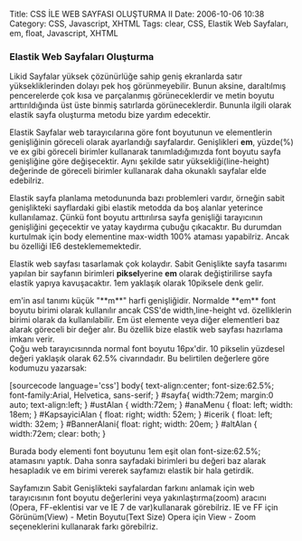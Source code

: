 Title: CSS İLE WEB SAYFASI OLUŞTURMA II
Date: 2006-10-06 10:38
Category: CSS, Javascript, XHTML
Tags: clear, CSS, Elastik Web Sayfaları, em, float, Javascript, XHTML

### Elastik Web Sayfaları Oluşturma

Likid Sayfalar yüksek çözünürlüğe sahip geniş ekranlarda satır
yüksekliklerinden dolayı pek hoş görünmeyebilir. Bunun aksine,
daraltılmış pencerelerde çok kısa ve parçalanmış görüneceklerdir ve
metin boyutu arttırıldığında üst üste binmiş satırlarda görüneceklerdir.
Bununla ilgili olarak elastik sayfa oluşturma metodu bize yardım
edecektir. <!--more-->

Elastik Sayfalar web tarayıcılarına göre font boyutunun ve elementlerin
genişliğinin göreceli olarak ayarlandığı sayfalardır. Genişlikleri
**em**, yüzde(%) ve ex gibi göreceli birimler kullanarak
tanımladığımızda font boyutu sayfa genişliğine göre değişecektir. Aynı
şekilde satır yüksekliği(line-height) değerinde de göreceli birimler
kullanarak daha okunaklı sayfalar elde edebilriz.

Elastik sayfa planlama metodununda bazı problemleri vardır, örneğin
sabit genişlikteki sayflardaki gibi elastik metodda da boş alanlar
yeterince kullanılamaz. Çünkü font boyutu arttırılırsa sayfa genişliği
tarayıcının genişliğini geçecektir ve yatay kaydırma çubuğu çıkacaktır.
Bu durumdan kurtulmak için body elementine max-width 100% ataması
yapabilriz. Ancak bu özelliği IE6 desteklememektedir.

Elastik web sayfası tasarlamak çok kolaydır. Sabit Genişlikte sayfa
tasarımı yapılan bir sayfanın birimleri **piksel**yerine **em** olarak
değiştirilirse sayfa elastik yapıya kavuşacaktır. 1em yaklaşık olarak
10piksele denk gelir.

<div class="ekstrabilgi">
em'in asıl tanımı küçük "**m**" harfi genişliğidir. Normalde **em** font
boyutu birimi olarak kullanılır ancak CSS'de width,line-height vd.
özelliklerin birimi olarak da kullanılabilir. Em üst elemente veya diğer
elementleri baz alarak göreceli bir değer alır. Bu özellik bize elastik
web sayfası hazırlama imkanı verir.

</div>
Çoğu web tarayıcısınnda normal font boyutu 16px'dir. 10 pikselin
yüzdesel değeri yaklaşık olarak 62.5% civarındadır. Bu belirtilen
değerlere göre kodumuzu yazarsak:

[sourcecode language='css'] body{ text-align:center; font-size:62.5%;
font-family:Arial, Helvetica, sans-serif; } #sayfa{ width:72em;
margin:0 auto; text-align:left; } #ustAlan { width:72em; } #anaMenu {
float: left; width: 18em; } #KapsayiciAlan { float: right; width: 52em;
} #icerik { float: left; width: 32em; } #BannerAlani{ float: right;
width: 20em; } #altAlan { width:72em; clear: both; } 

Burada body elementi font boyutunu 1em eşit olan font-size:62.5%;
atamasını yaptık. Daha sonra sayfadaki birimleri bu değeri baz alarak
hesapladık ve em birimi vererek sayfamızı elastik bir hala getirdik.

Sayfamızın Sabit Genişlikteki sayfalardan farkını anlamak için web
tarayıcısının font boyutu değerlerini veya yakınlaştırma(zoom) aracını
(Opera, FF-eklentisi var ve IE 7 de var)kullanarak görebilriz. IE ve FF
için Görünüm(View) - Metin Boyutu(Text Size) Opera için View - Zoom
seçeneklerini kullanarak farkı görebilriz.

</p>

